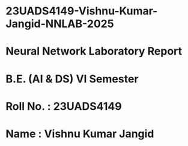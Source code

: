 # 23UADS4149-Vishnu-Kumar-Jangid-NNLAB-2025

# Neural Network Laboratory Report
# B.E. (AI & DS) VI Semester
# Roll No. : 23UADS4149
# Name : Vishnu Kumar Jangid
